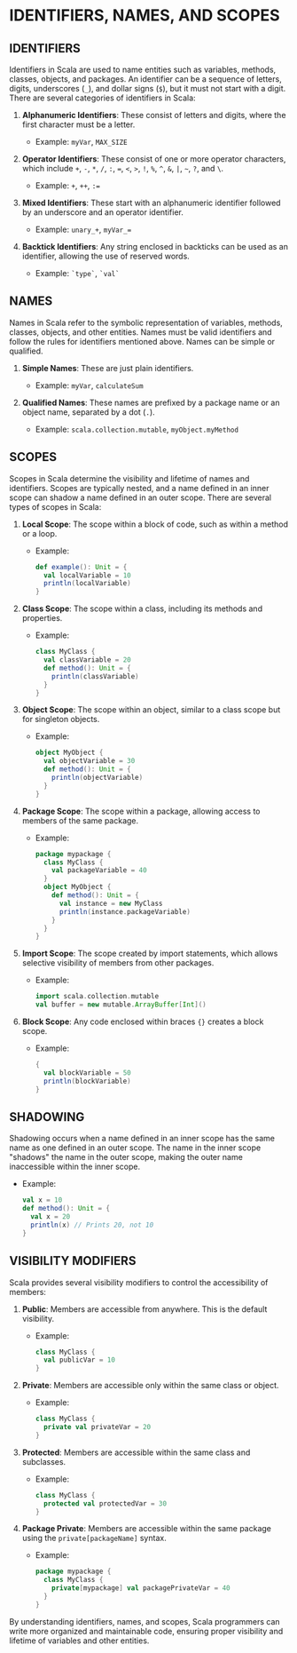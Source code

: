 # IDENTIFIERS, NAMES, AND SCOPES

## IDENTIFIERS

Identifiers in Scala are used to name entities such as variables, methods, classes, objects, and packages. An identifier can be a sequence of letters, digits, underscores (`_`), and dollar signs (`$`), but it must not start with a digit. There are several categories of identifiers in Scala:

1. **Alphanumeric Identifiers**: These consist of letters and digits, where the first character must be a letter. 
   * Example: `myVar`, `MAX_SIZE`

2. **Operator Identifiers**: These consist of one or more operator characters, which include `+`, `-`, `*`, `/`, `:`, `=`, `<`, `>`, `!`, `%`, `^`, `&`, `|`, `~`, `?`, and `\`.
   * Example: `+`, `++`, `:=`

3. **Mixed Identifiers**: These start with an alphanumeric identifier followed by an underscore and an operator identifier.
   * Example: `unary_+`, `myVar_=` 

4. **Backtick Identifiers**: Any string enclosed in backticks can be used as an identifier, allowing the use of reserved words.
   * Example: `` `type` ``, `` `val` ``

## NAMES

Names in Scala refer to the symbolic representation of variables, methods, classes, objects, and other entities. Names must be valid identifiers and follow the rules for identifiers mentioned above. Names can be simple or qualified.

1. **Simple Names**: These are just plain identifiers.
   * Example: `myVar`, `calculateSum`

2. **Qualified Names**: These names are prefixed by a package name or an object name, separated by a dot (`.`).
   * Example: `scala.collection.mutable`, `myObject.myMethod`

## SCOPES

Scopes in Scala determine the visibility and lifetime of names and identifiers. Scopes are typically nested, and a name defined in an inner scope can shadow a name defined in an outer scope. There are several types of scopes in Scala:

1. **Local Scope**: The scope within a block of code, such as within a method or a loop.
   * Example:
     ```scala
     def example(): Unit = {
       val localVariable = 10
       println(localVariable)
     }
     ```

2. **Class Scope**: The scope within a class, including its methods and properties.
   * Example:
     ```scala
     class MyClass {
       val classVariable = 20
       def method(): Unit = {
         println(classVariable)
       }
     }
     ```

3. **Object Scope**: The scope within an object, similar to a class scope but for singleton objects.
   * Example:
     ```scala
     object MyObject {
       val objectVariable = 30
       def method(): Unit = {
         println(objectVariable)
       }
     }
     ```

4. **Package Scope**: The scope within a package, allowing access to members of the same package.
   * Example:
     ```scala
     package mypackage {
       class MyClass {
         val packageVariable = 40
       }
       object MyObject {
         def method(): Unit = {
           val instance = new MyClass
           println(instance.packageVariable)
         }
       }
     }
     ```

5. **Import Scope**: The scope created by import statements, which allows selective visibility of members from other packages.
   * Example:
     ```scala
     import scala.collection.mutable
     val buffer = new mutable.ArrayBuffer[Int]()
     ```

6. **Block Scope**: Any code enclosed within braces `{}` creates a block scope.
   * Example:
     ```scala
     {
       val blockVariable = 50
       println(blockVariable)
     }
     ```

## SHADOWING

Shadowing occurs when a name defined in an inner scope has the same name as one defined in an outer scope. The name in the inner scope "shadows" the name in the outer scope, making the outer name inaccessible within the inner scope.

- Example:
  ```scala
  val x = 10
  def method(): Unit = {
    val x = 20
    println(x) // Prints 20, not 10
  }
  ```

## VISIBILITY MODIFIERS

Scala provides several visibility modifiers to control the accessibility of members:

1. **Public**: Members are accessible from anywhere. This is the default visibility.
   * Example:
     ```scala
     class MyClass {
       val publicVar = 10
     }
     ```

2. **Private**: Members are accessible only within the same class or object.
   * Example:
     ```scala
     class MyClass {
       private val privateVar = 20
     }
     ```

3. **Protected**: Members are accessible within the same class and subclasses.
   * Example:
     ```scala
     class MyClass {
       protected val protectedVar = 30
     }
     ```

4. **Package Private**: Members are accessible within the same package using the `private[packageName]` syntax.
   * Example:
     ```scala
     package mypackage {
       class MyClass {
         private[mypackage] val packagePrivateVar = 40
       }
     }
     ```

By understanding identifiers, names, and scopes, Scala programmers can write more organized and maintainable code, ensuring proper visibility and lifetime of variables and other entities.
